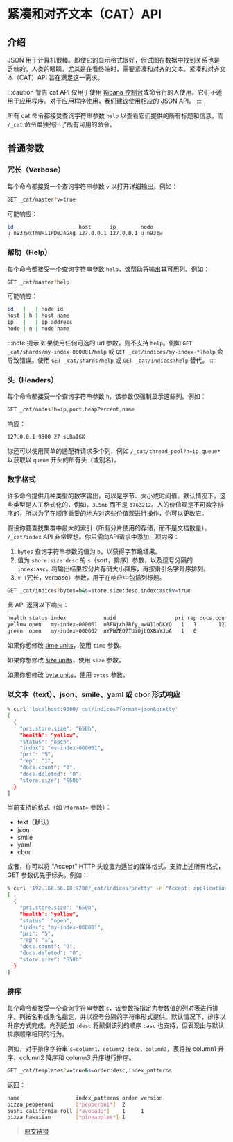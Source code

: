 # 紧凑和对齐文本（CAT）API

## 介绍

JSON 用于计算机很棒。即使它的显示格式很好，但试图在数据中找到关系也是乏味的。人类的眼睛，尤其是在看终端时，需要紧凑和对齐的文本。紧凑和对齐文本（CAT）API 旨在满足这一需求。

:::caution 警告
cat API 仅用于使用 [Kibana 控制台](https://www.elastic.co/guide/en/kibana/7.16/console-kibana.html)或命令行的人使用。它们*不*适用于应用程序。对于应用程序使用，我们建议使用相应的 JSON API。
:::

所有 cat 命令都接受查询字符串参数 `help` 以查看它们提供的所有标题和信息，而 `/_cat` 命令单独列出了所有可用的命令。

## 普通参数

### 冗长（Verbose）

每个命令都接受一个查询字符串参数 `v` 以打开详细输出。例如：

```bash
GET _cat/master?v=true
```

可能响应：

```bash
id                     host      ip        node
u_n93zwxThWHi1PDBJAGAg 127.0.0.1 127.0.0.1 u_n93zw
```

### 帮助（Help）

每个命令都接受一个查询字符串参数 `help`，该帮助将输出其可用列。例如：

```bash
GET _cat/master?help
```

可能响应：

```bash
id   |   | node id
host | h | host name
ip   |   | ip address
node | n | node name
```

:::note 提示
如果使用任何可选的 url 参数，则不支持 `help`。例如 `GET _cat/shards/my-index-000001?help` 或 `GET _cat/indices/my-index-*?help` 会导致错误。使用 `GET _cat/shards?help` 或 `GET _cat/indices?help` 替代。
:::

### 头（Headers）

每个命令都接受一个查询字符串参数 `h`，该参数仅强制显示这些列。例如：

```bash
GET _cat/nodes?h=ip,port,heapPercent,name
```

响应：

```bash
127.0.0.1 9300 27 sLBaIGK
```

你还可以使用简单的通配符请求多个列，例如 `/_cat/thread_pool?h=ip,queue*` 以获取以 `queue` 开头的所有头（或别名）。

### 数字格式

许多命令提供几种类型的数字输出，可以是字节、大小或时间值。默认情况下，这些类型是人工格式化的，例如，`3.5mb` 而不是 `3763212`。人的价值观是不可数字排序的，所以为了在顺序重要的地方对这些价值观进行操作，你可以更改它。

假设你要查找集群中最大的索引（所有分片使用的存储，而不是文档数量）。 `/_cat/index` API 非常理想。你只需向API请求中添加三项内容：

1. `bytes` 查询字符串参数的值为 `b`，以获得字节级结果。
2. 值为 `store.size:desc` 的 `s`（sort，排序）参数，以及逗号分隔的 `index:asc`，将输出结果按分片存储大小降序，再按索引名字升序排列。
3. `v`（冗长，verbose）参数，用于在响应中包括列标题。

```bash
GET _cat/indices?bytes=b&s=store.size:desc,index:asc&v=true
```

此 API 返回以下响应：

```bash
health status index            uuid                   pri rep docs.count docs.deleted store.size pri.store.size
yellow open   my-index-000001  u8FNjxh8Rfy_awN11oDKYQ   1   1       1200            0      72171         72171
green  open   my-index-000002  nYFWZEO7TUiOjLQXBaYJpA   1   0          0            0        230          230
```

如果你想修改 [time units](/rest_apis/api_convention/common_options#时间单位)，使用 `time` 参数。

如果你想修改 [size units](/rest_apis/api_convention/common_options#无单位数量)，使用 `size` 参数。

如果你想修改 [byte units](/rest_apis/api_convention/common_options#字节大小单位)，使用 `bytes` 参数。

### 以文本（text）、json、smile、yaml 或 cbor 形式响应

```bash
% curl 'localhost:9200/_cat/indices?format=json&pretty'
[
  {
    "pri.store.size": "650b",
    "health": "yellow",
    "status": "open",
    "index": "my-index-000001",
    "pri": "5",
    "rep": "1",
    "docs.count": "0",
    "docs.deleted": "0",
    "store.size": "650b"
  }
]
```

当前支持的格式（如 `?format=` 参数）：

- text（默认）
- json
- smile
- yaml
- cbor

或者，你可以将 “Accept” HTTP 头设置为适当的媒体格式。支持上述所有格式，GET 参数优先于标头。例如：

```bash
% curl '192.168.56.10:9200/_cat/indices?pretty' -H "Accept: application/json"
[
  {
    "pri.store.size": "650b",
    "health": "yellow",
    "status": "open",
    "index": "my-index-000001",
    "pri": "5",
    "rep": "1",
    "docs.count": "0",
    "docs.deleted": "0",
    "store.size": "650b"
  }
]
```

### 排序

每个命令都接受一个查询字符串参数 `s`，该参数按指定为参数值的列对表进行排序。列按名称或别名指定，并以逗号分隔的字符串形式提供。默认情况下，排序以升序方式完成。向列追加 `:desc` 将颠倒该列的顺序 `:asc` 也支持，但表现出与默认排序顺序相同的行为。

例如，对于排序字符串 `s=column1，column2:desc，column3`，表将按 column1 升序、column2 降序和 column3 升序进行排序。

```bash
GET _cat/templates?v=true&s=order:desc,index_patterns
```

返回：

```bash
name                  index_patterns order version
pizza_pepperoni       [*pepperoni*]  2
sushi_california_roll [*avocado*]    1     1
pizza_hawaiian        [*pineapples*] 1
```

> [原文链接](https://www.elastic.co/guide/en/elasticsearch/reference/current/cat.html)
